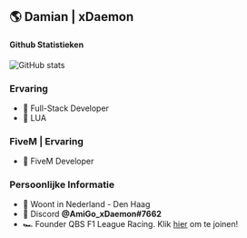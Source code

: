 ## 🌎 Damian | xDaemon

#### Github Statistieken
![GitHub stats](https://github-readme-stats.vercel.app/api?username=xDaemon070&show_icons=true&theme=omni&include_all_commits=true&locale=nl&count_private=true)
<br>

### Ervaring
- 📝 Full-Stack Developer
- 📝 LUA

### FiveM | Ervaring
- 📝 FiveM Developer

### Persoonlijke Informatie
- 🏡 Woont in Nederland - Den Haag
- 👀 Discord **@AmiGo_xDaemon#7662**
- 🏎️ Founder QBS F1 League Racing. Klik [hier](https://discord.gg/Y9cnY3UpeQ) om te joinen!
